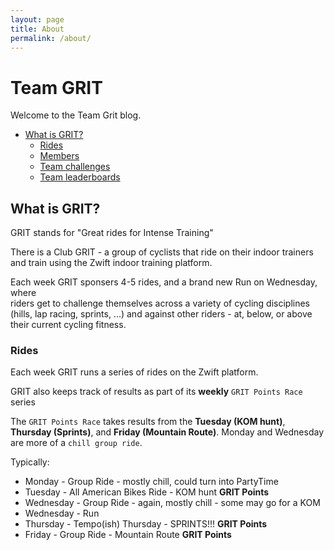 ```yaml
---
layout: page
title: About
permalink: /about/
---
```


# Team GRIT

Welcome to the Team Grit blog.

<!-- TocDown Begin -->
  * [What is GRIT?](#what-is-grit)
    * [Rides](#rides)
    * [Members](#members)
    * [Team challenges](#team-challenges)
    * [Team leaderboards](#team-leaderboards)
<!-- TocDown End -->

## What is GRIT?

GRIT stands for "Great rides for Intense Training"

There is a Club GRIT - a group of cyclists that ride on their
indoor trainers and train using the Zwift indoor training platform.

Each week GRIT sponsers 4-5 rides, and a brand new Run on Wednesday, where  
riders get to challenge themselves across a variety of cycling disciplines  
(hills, lap racing, sprints, ...) and against other riders - at, below, or above  
their current cycling fitness.  

### Rides

Each week GRIT runs a series of rides on the Zwift platform.

GRIT also keeps track of results as part of its **weekly** `GRIT Points Race` series

The `GRIT Points Race` takes results from the **Tuesday (KOM hunt)**, **Thursday (Sprints)**,
and **Friday (Mountain Route)**. Monday and Wednesday are more of a `chill group ride`.

Typically:

- Monday    - Group Ride - mostly chill, could turn into PartyTime
- Tuesday   - All American Bikes Ride - KOM hunt   **GRIT Points**
- Wednesday - Group Ride - again, mostly chill - some may go for a KOM
- Wednesday - Run
- Thursday  - Tempo(ish) Thursday - SPRINTS!!!   **GRIT Points**
- Friday    - Group Ride - Mountain Route   **GRIT Points**

